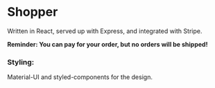 <h1><strong>Shopper</strong></h1>

Written in React, served up with Express, and integrated with Stripe.

<strong>Reminder: You can pay for your order, but no orders will be shipped!</strong>

<h3>Styling:</h3>

Material-UI and styled-components for the design.
